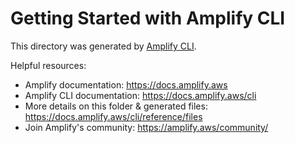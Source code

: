# Getting Started with Amplify CLI

This directory was generated by [Amplify CLI](https://docs.amplify.aws/cli).

Helpful resources:

- Amplify documentation: <https://docs.amplify.aws>
- Amplify CLI documentation: <https://docs.amplify.aws/cli>
- More details on this folder & generated files: <https://docs.amplify.aws/cli/reference/files>
- Join Amplify's community: <https://amplify.aws/community/>
